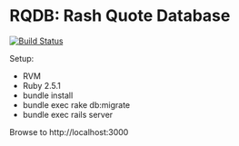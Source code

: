 # RQDB: Rash Quote Database
[![Build Status](https://travis-ci.org/bplunkert/rqdb.svg?branch=master)](https://travis-ci.org/bplunkert/rqdb)

Setup:
* RVM
* Ruby 2.5.1
* bundle install
* bundle exec rake db:migrate
* bundle exec rails server

Browse to http://localhost:3000	